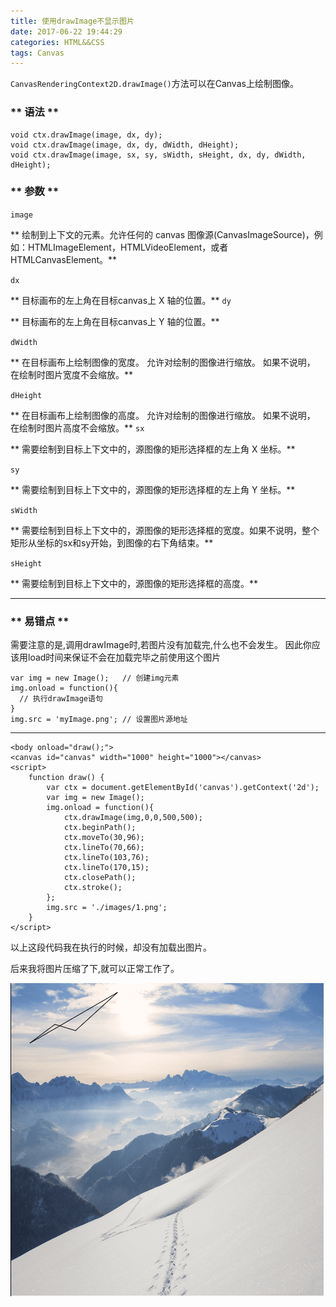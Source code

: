 ```yaml
---
title: 使用drawImage不显示图片
date: 2017-06-22 19:44:29
categories: HTML&&CSS
tags: Canvas
---
```


<code>CanvasRenderingContext2D.drawImage()</code>方法可以在Canvas上绘制图像。

### ** 语法 **

```
void ctx.drawImage(image, dx, dy);
void ctx.drawImage(image, dx, dy, dWidth, dHeight);
void ctx.drawImage(image, sx, sy, sWidth, sHeight, dx, dy, dWidth, dHeight);
```

### ** 参数 **

<code>image</code>

** 绘制到上下文的元素。允许任何的 canvas 图像源(CanvasImageSource)，例如：HTMLImageElement，HTMLVideoElement，或者 HTMLCanvasElement。**

<code>dx</code>

** 目标画布的左上角在目标canvas上 X 轴的位置。**
<code>dy</code>

** 目标画布的左上角在目标canvas上 Y 轴的位置。**

<code>dWidth</code>

** 在目标画布上绘制图像的宽度。 允许对绘制的图像进行缩放。 如果不说明， 在绘制时图片宽度不会缩放。**

<code>dHeight</code>

** 在目标画布上绘制图像的高度。 允许对绘制的图像进行缩放。 如果不说明， 在绘制时图片高度不会缩放。**
<code>sx</code>

** 需要绘制到目标上下文中的，源图像的矩形选择框的左上角 X 坐标。**

<code>sy</code>

** 需要绘制到目标上下文中的，源图像的矩形选择框的左上角 Y 坐标。**

<code>sWidth</code>

** 需要绘制到目标上下文中的，源图像的矩形选择框的宽度。如果不说明，整个矩形从坐标的sx和sy开始，到图像的右下角结束。**

<code>sHeight</code>

** 需要绘制到目标上下文中的，源图像的矩形选择框的高度。**

****************************

### ** 易错点 **

需要注意的是,调用drawImage时,若图片没有加载完,什么也不会发生。
<span class="under0">因此你应该用load时间来保证不会在加载完毕之前使用这个图片</span>

```
var img = new Image();   // 创建img元素
img.onload = function(){
  // 执行drawImage语句
}
img.src = 'myImage.png'; // 设置图片源地址
```

******************************



```
<body onload="draw();">
<canvas id="canvas" width="1000" height="1000"></canvas>
<script>
    function draw() {
        var ctx = document.getElementById('canvas').getContext('2d');
        var img = new Image();
        img.onload = function(){
            ctx.drawImage(img,0,0,500,500);
            ctx.beginPath();
            ctx.moveTo(30,96);
            ctx.lineTo(70,66);
            ctx.lineTo(103,76);
            ctx.lineTo(170,15);
            ctx.closePath();
            ctx.stroke();
        };
        img.src = './images/1.png';
    }
</script>
```
以上这段代码我在执行的时候，却没有加载出图片。

后来我将图片压缩了下,就可以正常工作了。

![drawImage-0.png](/img/canvas/drawImage-0.png)


